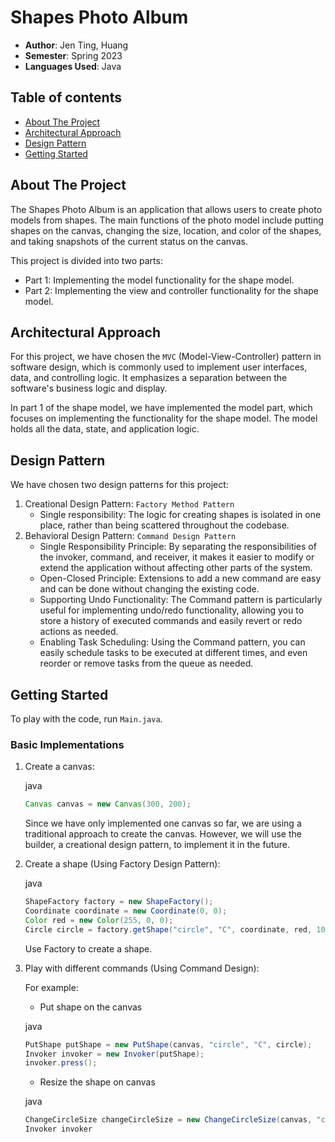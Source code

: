 Shapes Photo Album
==================

*   **Author**: Jen Ting, Huang
*   **Semester**: Spring 2023
*   **Languages Used**: Java

Table of contents
-----------------

*   [About The Project](#about-the-project)
*   [Architectural Approach](#architectural-approach)
*   [Design Pattern](#design-pattern)
*   [Getting Started](#getting-started)

About The Project
-----------------

The Shapes Photo Album is an application that allows users to create photo models from shapes. The main functions of the photo model include putting shapes on the canvas, changing the size, location, and color of the shapes, and taking snapshots of the current status on the canvas.

This project is divided into two parts:

*   Part 1: Implementing the model functionality for the shape model.
*   Part 2: Implementing the view and controller functionality for the shape model.

Architectural Approach
----------------------

For this project, we have chosen the `MVC` (Model-View-Controller) pattern in software design, which is commonly used to implement user interfaces, data, and controlling logic. It emphasizes a separation between the software's business logic and display.

In part 1 of the shape model, we have implemented the model part, which focuses on implementing the functionality for the shape model. The model holds all the data, state, and application logic.

Design Pattern
--------------

We have chosen two design patterns for this project:

1.  Creational Design Pattern: `Factory Method Pattern`
    *   Single responsibility: The logic for creating shapes is isolated in one place, rather than being scattered throughout the codebase.
2.  Behavioral Design Pattern: `Command Design Pattern`
    *   Single Responsibility Principle: By separating the responsibilities of the invoker, command, and receiver, it makes it easier to modify or extend the application without affecting other parts of the system.
    *   Open-Closed Principle: Extensions to add a new command are easy and can be done without changing the existing code.
    *   Supporting Undo Functionality: The Command pattern is particularly useful for implementing undo/redo functionality, allowing you to store a history of executed commands and easily revert or redo actions as needed.
    *   Enabling Task Scheduling: Using the Command pattern, you can easily schedule tasks to be executed at different times, and even reorder or remove tasks from the queue as needed.

Getting Started
---------------

To play with the code, run `Main.java`.

### Basic Implementations

1.  Create a canvas:
    
    java
    
    ```java
    Canvas canvas = new Canvas(300, 200);
    ```
    
    Since we have only implemented one canvas so far, we are using a traditional approach to create the canvas. However, we will use the builder, a creational design pattern, to implement it in the future.
    
2.  Create a shape (Using Factory Design Pattern):
    
    java
    
    ```java
    ShapeFactory factory = new ShapeFactory();
    Coordinate coordinate = new Coordinate(0, 0);
    Color red = new Color(255, 0, 0);
    Circle circle = factory.getShape("circle", "C", coordinate, red, 10);
    ```
    
    Use Factory to create a shape.
    
3.  Play with different commands (Using Command Design):
    
    For example:
    
    *   Put shape on the canvas
    
    java
    
    ```java
    PutShape putShape = new PutShape(canvas, "circle", "C", circle);
    Invoker invoker = new Invoker(putShape);
    invoker.press();
    ```
    
    *   Resize the shape on canvas
    
    java
    
    ```java
    ChangeCircleSize changeCircleSize = new ChangeCircleSize(canvas, "circle", "C", 20);
    Invoker invoker
    ```